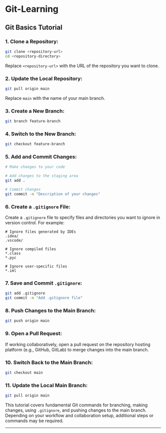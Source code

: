 # Git-Learning

## Git Basics Tutorial

### 1. Clone a Repository:

```bash
git clone <repository-url>
cd <repository-directory>
```

Replace `<repository-url>` with the URL of the repository you want to clone.

### 2. Update the Local Repository:

```bash
git pull origin main
```

Replace `main` with the name of your main branch.

### 3. Create a New Branch:

```bash
git branch feature-branch
```

### 4. Switch to the New Branch:

```bash
git checkout feature-branch
```

### 5. Add and Commit Changes:

```bash
# Make changes to your code

# Add changes to the staging area
git add .

# Commit changes
git commit -m "Description of your changes"
```

### 6. Create a `.gitignore` File:

Create a `.gitignore` file to specify files and directories you want to ignore in version control. For example:

```plaintext
# Ignore files generated by IDEs
.idea/
.vscode/

# Ignore compiled files
*.class
*.pyc

# Ignore user-specific files
*.iml
```

### 7. Save and Commit `.gitignore`:

```bash
git add .gitignore
git commit -m "Add .gitignore file"
```

### 8. Push Changes to the Main Branch:

```bash
git push origin main
```

### 9. Open a Pull Request:

If working collaboratively, open a pull request on the repository hosting platform (e.g., GitHub, GitLab) to merge changes into the main branch.

### 10. Switch Back to the Main Branch:

```bash
git checkout main
```

### 11. Update the Local Main Branch:

```bash
git pull origin main
```

This tutorial covers fundamental Git commands for branching, making changes, using `.gitignore`, and pushing changes to the main branch. Depending on your workflow and collaboration setup, additional steps or commands may be required.

---
